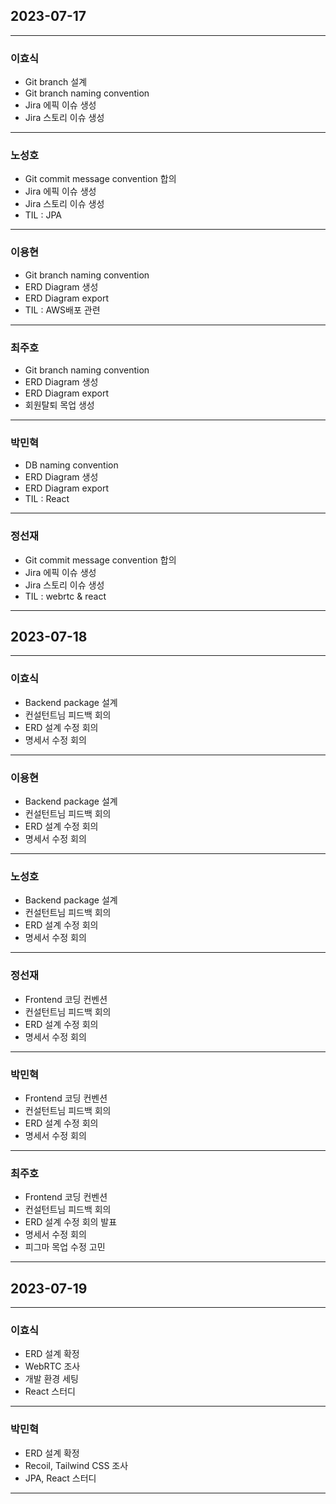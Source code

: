 ## 2023-07-17

---

### 이효식

- Git branch 설계
- Git branch naming convention
- Jira 에픽 이슈 생성
- Jira 스토리 이슈 생성

---

### 노성호

- Git commit message convention 합의
- Jira 에픽 이슈 생성
- Jira 스토리 이슈 생성
- TIL : JPA

---

### 이용현

- Git branch naming convention
- ERD Diagram 생성
- ERD Diagram export
- TIL : AWS배포 관련

---

### 최주호

- Git branch naming convention
- ERD Diagram 생성
- ERD Diagram export
- 회원탈퇴 목업 생성

---

### 박민혁

- DB naming convention
- ERD Diagram 생성
- ERD Diagram export
- TIL : React

---

### 정선재

- Git commit message convention 합의
- Jira 에픽 이슈 생성
- Jira 스토리 이슈 생성
- TIL : webrtc & react

---

## 2023-07-18

---

### 이효식

- Backend package 설계
- 컨설턴트님 피드백 회의
- ERD 설계 수정 회의
- 명세서 수정 회의

---

### 이용현

- Backend package 설계
- 컨설턴트님 피드백 회의
- ERD 설계 수정 회의
- 명세서 수정 회의

---

### 노성호

- Backend package 설계
- 컨설턴트님 피드백 회의
- ERD 설계 수정 회의
- 명세서 수정 회의

---

### 정선재

- Frontend 코딩 컨벤션
- 컨설턴트님 피드백 회의
- ERD 설계 수정 회의
- 명세서 수정 회의

---

### 박민혁

- Frontend 코딩 컨벤션
- 컨설턴트님 피드백 회의
- ERD 설계 수정 회의
- 명세서 수정 회의

---

### 최주호

- Frontend 코딩 컨벤션
- 컨설턴트님 피드백 회의
- ERD 설계 수정 회의 발표
- 명세서 수정 회의
- 피그마 목업 수정 고민

---

## 2023-07-19

---

### 이효식

- ERD 설계 확정
- WebRTC 조사
- 개발 환경 세팅
- React 스터디

---

### 박민혁

- ERD 설계 확정
- Recoil, Tailwind CSS 조사
- JPA, React 스터디

---
